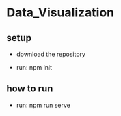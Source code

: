 # Data_Visualization

## setup

* download the repository

* run: npm init

## how to run

* run: npm run serve
